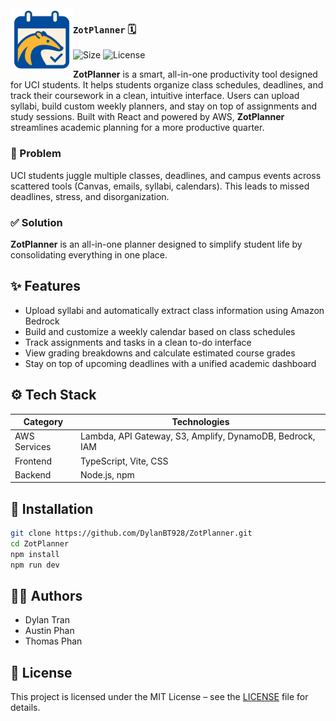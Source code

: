 <img src="./src/assets/logo.svg" width="100px" align="left">

### `ZotPlanner` 🗓️

![Size](https://img.shields.io/github/repo-size/DylanBT928/ZotPlanner)
![License](https://img.shields.io/github/license/DylanBT928/ZotPlanner)

**ZotPlanner** is a smart, all-in-one productivity tool designed for UCI students. It helps students organize class schedules, deadlines, and track their coursework in a clean, intuitive interface. Users can upload syllabi, build custom weekly planners, and stay on top of assignments and study sessions. Built with React and powered by AWS, **ZotPlanner** streamlines academic planning for a more productive quarter.

### 🚨 Problem

UCI students juggle multiple classes, deadlines, and campus events across scattered tools (Canvas, emails, syllabi, calendars). This leads to missed deadlines, stress, and disorganization.

### ✅ Solution

**ZotPlanner** is an all-in-one planner designed to simplify student life by consolidating everything in one place.

## ✨ Features

- Upload syllabi and automatically extract class information using Amazon Bedrock
- Build and customize a weekly calendar based on class schedules
- Track assignments and tasks in a clean to-do interface
- View grading breakdowns and calculate estimated course grades
- Stay on top of upcoming deadlines with a unified academic dashboard

## ⚙️ Tech Stack

| Category     | Technologies                                             |
| ------------ | -------------------------------------------------------- |
| AWS Services | Lambda, API Gateway, S3, Amplify, DynamoDB, Bedrock, IAM |
| Frontend     | TypeScript, Vite, CSS                                    |
| Backend      | Node.js, npm                                             |

## 🚀 Installation

```bash
git clone https://github.com/DylanBT928/ZotPlanner.git
cd ZotPlanner
npm install
npm run dev
```

## 🧑‍💻 Authors

- Dylan Tran
- Austin Phan
- Thomas Phan

## 📝 License

This project is licensed under the MIT License – see the [LICENSE](LICENSE) file for details.
